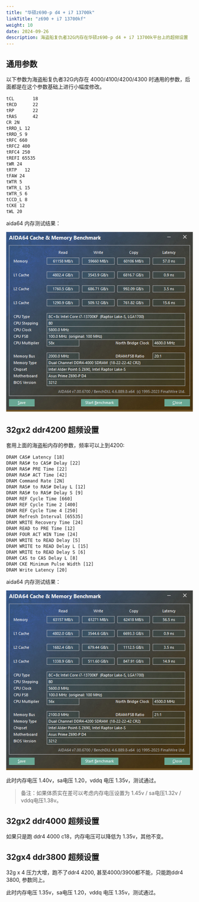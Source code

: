 ```yaml
---
title: "华硕z690-p d4 + i7 13700k"
linkTitle: "z690 + i7 13700kf"
weight: 10
date: 2024-09-26
description: 海盗船复仇者32G内存在华硕z690-p d4 + i7 13700k平台上的超频设置
---
```


## 通用参数

以下参数为海盗船复仇者32G内存在 4000/4100/4200/4300 时通用的参数，后面都是在这个参数基础上进行小幅度修改。

```properties
tCL       18
tRCD      22
tRP       22
tRAS      42
CR 2N
tRRD_L 12
tRRD_S 9
tRFC 660
tRFC2 400   
tRFC4 250
tREFI 65535
tWR 24
tRTP   12
tFAW 24
tWTR 5
tWTR_L 15
tWTR_S 6 
tCCD_L 8
tCKE 12
tWL 20
```

aida64 内存测试结果：

![](images/aida64-benchmark-corsair-32gx2-4000c18.png)


## 32gx2 ddr4200 超频设置

套用上面的海盗船内存的参数，频率可以上到4200:

```properties
DRAM CAS# Latency [18]
DRAM RAS# to CAS# Delay [22]
DRAM RAS# PRE Time [22]
DRAM RAS# ACT Time [42]
DRAM Command Rate [2N]
DRAM RAS# to RAS# Delay L [12]
DRAM RAS# to RAS# Delay S [9]
DRAM REF Cycle Time [660]
DRAM REF Cycle Time 2 [400]
DRAM REF Cycle Time 4 [250]
DRAM Refresh Interval [65535]
DRAM WRITE Recovery Time [24]
DRAM READ to PRE Time [12]
DRAM FOUR ACT WIN Time [24]
DRAM WRITE to READ Delay [5]
DRAM WRITE to READ Delay L [15]
DRAM WRITE to READ Delay S [6]
DRAM CAS to CAS Delay L [8]
DRAM CKE Minimum Pulse Width [12]
DRAM Write Latency [20]
```

aida64 内存测试结果：

![](images/aida64-benchmark-corsair-32gx2-4200c18.png)

此时内存电压 1.40v，sa电压 1.20，vddq 电压 1.35v，测试通过。

> 备注：如果体质实在差可以考虑内存电压设置为 1.45v / sa电压1.32v / vddq电压1.38v。

## 32gx2 ddr4000 超频设置

如果只是跑 ddr4 4000 c18，内存电压可以降低为 1.35v，其他不变。

## 32gx4 ddr3800 超频设置

32g x 4 压力大增，跑不了ddr4 4200, 甚至4000/3900都不能，只能跑ddr4 3800, 参数同上。

此时内存电压 1.35v，sa电压 1.20，vddq 电压 1.35v，测试通过。
